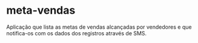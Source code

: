 # meta-vendas
Aplicação que lista as metas de vendas alcançadas por vendedores e que notifica-os com os dados dos registros através de SMS.
